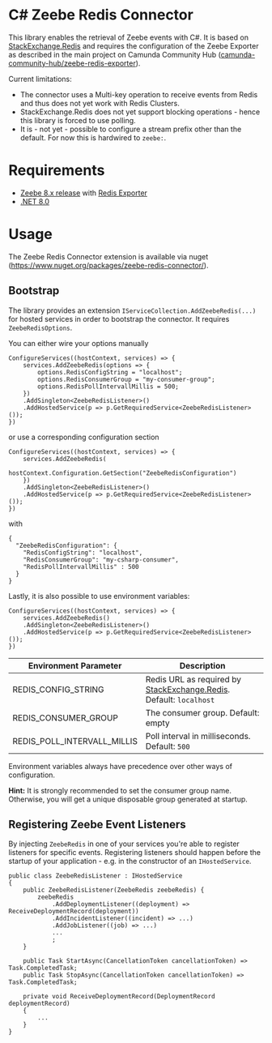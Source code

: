 C# Zeebe Redis Connector
========================

This library enables the retrieval of Zeebe events with C#. It is based on [StackExchange.Redis](https://www.nuget.org/packages/StackExchange.Redis/) 
and requires the configuration of the Zeebe Exporter as described in the main project on Camunda Community Hub ([camunda-community-hub/zeebe-redis-exporter](https://github.com/camunda-community-hub/zeebe-redis-exporter)).

Current limitations:
* The connector uses a Multi-key operation to receive events from Redis and thus does not yet work with Redis Clusters.
* StackExchange.Redis does not yet support blocking operations - hence this library is forced to use polling.
* It is - not yet - possible to configure a stream prefix other than the default. For now this is hardwired to `zeebe:`.

# Requirements

* [Zeebe 8.x release](https://github.com/zeebe-io/zeebe/releases/) with [Redis Exporter](https://github.com/camunda-community-hub/zeebe-redis-exporter)
* [.NET 8.0](https://dotnet.microsoft.com/en-us/download/dotnet/8.0)

# Usage

The Zeebe Redis Connector extension is available via nuget (https://www.nuget.org/packages/zeebe-redis-connector/).

## Bootstrap

The library provides an extension `IServiceCollection.AddZeebeRedis(...)` for hosted services
in order to bootstrap the connector. It requires `ZeebeRedisOptions`.

You can either wire your options manually
```
ConfigureServices((hostContext, services) => {
    services.AddZeebeRedis(options => {
        options.RedisConfigString = "localhost";
        options.RedisConsumerGroup = "my-consumer-group";
        options.RedisPollIntervallMillis = 500;
    })
    .AddSingleton<ZeebeRedisListener>()
    .AddHostedService(p => p.GetRequiredService<ZeebeRedisListener>());
})
```
or use a corresponding configuration section

```
ConfigureServices((hostContext, services) => {
    services.AddZeebeRedis(
        hostContext.Configuration.GetSection("ZeebeRedisConfiguration")
    })
    .AddSingleton<ZeebeRedisListener>()
    .AddHostedService(p => p.GetRequiredService<ZeebeRedisListener>());
})
```
with
```
{
  "ZeebeRedisConfiguration": {
    "RedisConfigString": "localhost",
    "RedisConsumerGroup": "my-csharp-consumer",
    "RedisPollIntervallMillis" : 500
  }
}
```


Lastly, it is also possible to use environment variables:

```
ConfigureServices((hostContext, services) => {
    services.AddZeebeRedis()
    .AddSingleton<ZeebeRedisListener>()
    .AddHostedService(p => p.GetRequiredService<ZeebeRedisListener>());
})
```

| Environment Parameter       | Description  |
|-----------------------------|---|
| REDIS_CONFIG_STRING         | Redis URL as required by [StackExchange.Redis](https://stackexchange.github.io/StackExchange.Redis/Configuration#configuration-options). Default: `localhost` |
| REDIS_CONSUMER_GROUP        | The consumer group. Default: empty |
| REDIS_POLL_INTERVALL_MILLIS | Poll interval in milliseconds. Default: `500`  |

Environment variables always have precedence over other ways of configuration.

**Hint:** It is strongly recommended to set the consumer group name. Otherwise, you will get a unique disposable group generated at startup.

## Registering Zeebe Event Listeners

By injecting `ZeebeRedis` in one of your services you're able to register listeners for specific events.
Registering listeners should happen before the startup of your application - e.g. in the constructor of an `IHostedService`.

```
public class ZeebeRedisListener : IHostedService
{
    public ZeebeRedisListener(ZeebeRedis zeebeRedis) {
        zeebeRedis
            .AddDeploymentListener((deployment) => ReceiveDeploymentRecord(deployment))
            .AddIncidentListener((incident) => ...)
            .AddJobListener((job) => ...)
            ...
            ;
    }

    public Task StartAsync(CancellationToken cancellationToken) => Task.CompletedTask;
    public Task StopAsync(CancellationToken cancellationToken) => Task.CompletedTask;

    private void ReceiveDeploymentRecord(DeploymentRecord deploymentRecord)
    {
        ...
    }
}
```